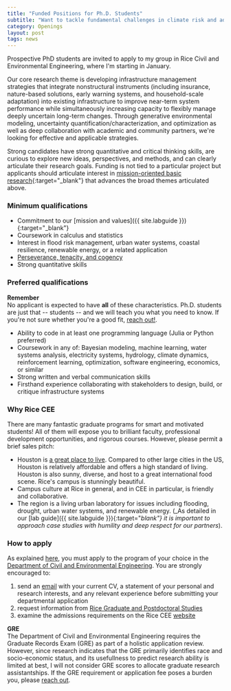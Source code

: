 ```yaml
---
title: "Funded Positions for Ph.D. Students"
subtitle: "Want to tackle fundamental challenges in climate risk and adaptive infrastructure?"
category: Openings
layout: post
tags: news
---
```


Prospective PhD students are invited to apply to my group in Rice Civil and Environmental Engineering, where I'm starting in January.

Our core research theme is developing infrastructure management strategies that integrate nonstructural instruments (including insurance, nature-based solutions, early warning systems, and household-scale adaptation) into existing infrastructure to improve near-term system performance while simultaneously increasing capacity to flexibly manage deeply uncertain long-term changes.
Through generative environmental modeling, uncertainty quantification/characterization, and optimization as well as deep collaboration with academic and community partners, we're looking for effective and applicable strategies.

Strong candidates have strong quantitative and critical thinking skills, are curious to explore new ideas, perspectives, and methods, and can clearly articulate their research goals.
Funding is not tied to a particular project but applicants should articulate interest in [mission-oriented basic research](https://en.wikipedia.org/wiki/Pasteur%27s_quadrant){:target="_blank"} that advances the broad themes articulated above.

### Minimum qualifications

* Commitment to our [mission and values]({{ site.labguide }}){:target="_blank"}
* Coursework in calculus and statistics
* Interest in flood risk management, urban water systems, coastal resilience, renewable energy, or a related application
* [Perseverance, tenacity, and cogency](http://matt.might.net/articles/successful-phd-students/)
* Strong quantitative skills

### Preferred qualifications

<div class="panel panel-default">
    <div class="panel-heading"><strong>Remember</strong></div>
    <div class="panel-body">
        No applicant is expected to have <strong>all</strong> of these characteristics.
        Ph.D. students are just that -- students -- and we will teach you what you need to know.
        If you're not sure whether you're a good fit, <a href="/contact">reach out!</a>.
    </div>
</div>

* Ability to code in at least one programming language (Julia or Python preferred)
* Coursework in any of: Bayesian modeling, machine learning, water systems analysis, electricity systems, hydrology, climate dynamics, reinforcement learning, optimization, software engineering, economics, or similar
* Strong written and verbal communication skills
* Firsthand experience collaborating with stakeholders to design, build, or critique infrastructure systems

### Why Rice CEE

There are many fantastic graduate programs for smart and motivated students!
All of them will expose you to brilliant faculty, professional development opportunities, and rigorous courses.
However, please permit a brief sales pitch:

* Houston is [a great place to live](https://engineering.rice.edu/about/living-houston). Compared to other large cities in the US, Houston is relatively affordable and offers a high standard of living. Houston is also sunny, diverse, and host to a great international food scene. Rice's campus is stunningly beautiful.
* Campus culture at Rice in general, and in CEE in particular, is friendly and collaborative.
* The region is a living urban laboratory for issues including flooding, drought, urban water systems, and renewable energy.
(_As detailed in our [lab guide]({{ site.labguide }}){:target="_blank"} it is important to approach case studies with humility and deep respect for our partners_).

### How to apply

As explained [here](/join-the-lab), you must apply to the program of your choice in the [Department of Civil and Environmental Engineering](https://cee.rice.edu/graduate-program/).
You are strongly encouraged to:

1. send an [email](/contact) with your current CV, a statement of your personal and research interests, and any relevant experience before submitting your departmental application
1. request information from [Rice Graduate and Postdoctoral Studies](https://graduate.rice.edu/request-information)
1. examine the admissions requirements on the Rice CEE [website](https://cee.rice.edu/academics/graduate-programs/graduate-admissions)

<div class="panel panel-default">
    <div class="panel-heading"><strong>GRE</strong></div>
    <div class="panel-body">
        The Department of Civil and Environmental Engineering requires the Graduate Records Exam (GRE) as part of a holistic application review. However, since research indicates that the GRE primarily identifies race and socio-economic status, and its usefullness to predict research ability is limited at best, I will not consider GRE scores to allocate graduate research assistantships.
        If the GRE requirement or application fee poses a burden you, please <a href="contact">reach out</a>.
    </div>
</div>

